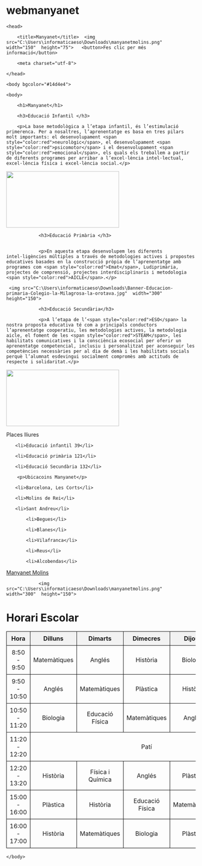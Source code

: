# webmanyanet
<!DOCTYPE html>

<html>

	<head>

		<title>Manyanet</title>  <img src="C:\Users\informaticaeso\Downloads\manyanetmolins.png"  width="150"  height="75">   <button>Fes clic per més informació</button>

		<meta charset="utf-8">

	</head>

	<body bgcolor="#14d4e4">

	<body>

		<h1>Manyanet</h1>

		<h3>Educació Infantil </h3>

		<p>La base metodològica a l’etapa infantil, és l’estimulació primerenca. Per a nosaltres, l’aprenentatge es basa en tres pilars molt importants: el desenvolupament <span style="color:red">neurològic</span>, el desenvolupament <span style="color:red">psicomotor</span> i el desenvolupament <span style="color:red">emocional</span>, els quals els treballem a partir de diferents programes per arribar a l’excel·lència intel·lectual, excel·lència física i excel·lència social.</p>

  <img src="C:\Users\informaticaeso\Downloads\Personalidad-infantil.jpg"  width="300"  height="150">

               
                <h3>Educació Primària </h3>

                
                <p>En aquesta etapa desenvolupem les diferents intel·ligències múltiples a través de metodologies actives i propostes educatives basades en la construcció pròpia de l’aprenentatge amb programes com <span style="color:red">Emat</span>, Ludiprimària, projectes de comprensió, projectes interdisciplinaris i metodologia <span style="color:red">AICLE</span>.</p>

     <img src="C:\Users\informaticaeso\Downloads\Banner-Educacion-primaria-Colegio-la-Milagrosa-la-orotava.jpg"  width="300"  height="150">
                
                <h3>Educació Secundària</h3>

                <p>A l’etapa de l’<span style="color:red">ESO</span> la nostra proposta educativa té com a principals conductors l’aprenentatge cooperatiu, les metodologies actives, la metodologia aicle, el foment de les <span style="color:red">STEAM</span>, les habilitats comunicatives i la consciència ecosocial per oferir un aprenentatge competencial, inclusiu i personalitzat per aconseguir les competències necessàries per al dia de demà i les habilitats socials perquè l’alumnat esdevingui socialment compromès amb actituds de respecte i solidaritat.</p>

 <img src="C:\Users\informaticaeso\Downloads\8591-Cambios de la LOMLOE en Educación Secundaria Obligatoria (1).jpg"  width="300"  height="150">


<p>Places lliures</p>

<ol>

	<li>Educació infantil 39</li>

	<li>Educació primària 121</li>

	<li>Educació Secundària 132</li>

</ol>



        <p>Ubicacoins Manyanet</p>

<ul>

	<li>Barcelona, Les Corts</li>

	<li>Molins de Rei</li>

	<li>Sant Andreu</li>

        <li>Begues</li>

        <li>Blanes</li>

        <li>Vilafranca</li>

        <li>Reus</li>

        <li>Alcobendas</li>
</ul>        



<a href="https://molins.manyanet.org/" target="_blank">Manyanet Molins</a>    

                
                <img src="C:\Users\informaticaeso\Downloads\manyanetmolins.png"  width="300"  height="150">

 <title>Horari Escolar</title>
    <style>
        table {
            width: 100%;
            border-collapse: collapse;
        }
        th, td {
            border: 1px solid black;
            padding: 8px;
            text-align: center;
        }
        th {
            background-color: #f2f2f2;
        }
    </style>
</head>
<body>
    <h1>Horari Escolar</h1>
    <table>
        <tr>
            <th>Hora</th>
            <th>Dilluns</th>
            <th>Dimarts</th>
            <th>Dimecres</th>
            <th>Dijous</th>
            <th>Divendres</th>
        </tr>
        <tr>
            <td>8:50 - 9:50</td>
            <td>Matemàtiques</td>
            <td>Anglés</td>
            <td>Història</td>
            <td>Biologia</td>
            <td>Educació Física</td>
        </tr>
        <tr>
            <td>9:50 - 10:50</td>
            <td>Anglés</td>
            <td>Matemàtiques</td>
            <td>Plàstica</td>
            <td>Història</td>
            <td>Física i Química</td>
        </tr>
        <tr>
            <td>10:50 - 11:20</td>
            <td>Biologia</td>
            <td>Educació Física</td>
            <td>Matemàtiques</td>
            <td>Anglés</td>
            <td>Història</td>
        </tr>
        <tr>
            <td>11:20 - 12:20</td>
            <td colspan="5">Patí</td>
        </tr>
        <tr>
            <td>12:20 - 13:20</td>
            <td>Història</td>
            <td>Física i Química</td>
            <td>Anglés</td>
            <td>Plàstica</td>
            <td>Matemàtiques</td>
        </tr>
        <tr>
            <td>15:00 - 16:00</td>
            <td>Plàstica</td>
            <td>Història</td>
            <td>Educació Física</td>
            <td>Matemàtiques</td>
            <td>Anglés</td>
        </tr>
         <tr>
            <td>16:00 - 17:00</td>
            <td>Història</td>
            <td>Matemàtiques</td>
            <td>Biologia</td>
            <td>Plàstica</td>
            <td>Anglés</td>
        </tr>
    </table>

	</body>

</html>
